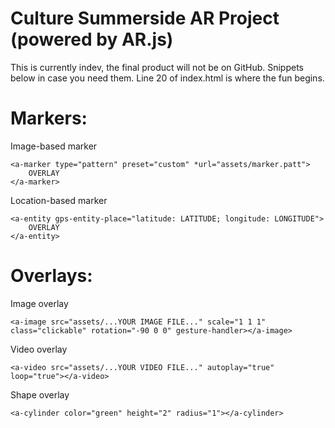 # Culture Summerside AR Project (powered by AR.js)
This is currently indev, the final product will not be on GitHub. Snippets below in case you need them. Line 20 of index.html is where the fun begins.

# Markers:
Image-based marker
```
<a-marker type="pattern" preset="custom" *url="assets/marker.patt">
    OVERLAY
</a-marker>
```
Location-based marker
```
<a-entity gps-entity-place="latitude: LATITUDE; longitude: LONGITUDE">
    OVERLAY
</a-entity>
```
# Overlays:
Image overlay
```
<a-image src="assets/...YOUR IMAGE FILE..." scale="1 1 1" class="clickable" rotation="-90 0 0" gesture-handler></a-image>
```
Video overlay
```
<a-video src="assets/...YOUR VIDEO FILE..." autoplay="true" loop="true"></a-video>
```
Shape overlay
```
<a-cylinder color="green" height="2" radius="1"></a-cylinder>
```

